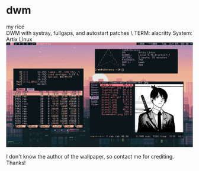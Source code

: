 # dwm
my rice \
DWM with systray, fullgaps, and autostart patches \ 
TERM: alacritty
System: Artix Linux
![alt text](rice4.png)

I don't know the author of the wallpaper, so contact me for crediting. Thanks!
